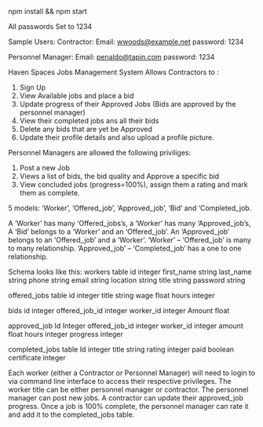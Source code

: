 npm install && npm start

All passwords Set to 1234

Sample Users:
Contractor: 
Email: wwoods@example.net
password: 1234

Personnel Manager: 
Email: penaldo@tapin.com
password: 1234

Haven Spaces Jobs Management System Allows Contractors to :

1. Sign Up
2. View Available jobs and place a bid
3. Update progress of their Approved Jobs (Bids are approved by the personnel manager)
4. View their completed jobs ans all their bids
4. Delete any bids that are yet be Approved
5. Update their profile details and also upload a profile picture.


Personnel Managers are allowed the following priviliges:
1. Post a new Job
2. Views a list of bids, the bid quality and Approve a specific bid
3. View concluded jobs (progress=100%), assign them a rating and mark them as complete.


5 models: ‘Worker’, ‘Offered_job’, ‘Approved_job’, ‘Bid’ and ‘Completed_job.

A ‘Worker’ has many ‘Offered_jobs’s, a ‘Worker’ has many ‘Approved_job’s, A ‘Bid’ belongs to a ‘Worker’ and an ‘Offered_job’. An ‘Approved_job’ belongs to an ‘Offered_job’ and a ‘Worker’. ‘Worker’ – ‘Offered_job’ is many to many relationship. ‘Approved_job’ – ‘Completed_job’ has a one to one relationship.

Schema looks like this: workers table id integer first_name string last_name string phone string email string location string title string password string

offered_jobs table id integer title string wage float hours integer

bids id integer offered_job_id integer worker_id integer Amount float

approved_job Id Integer offered_job_id integer worker_id integer amount float hours integer progress integer

completed_jobs table Id integer title string rating integer paid boolean certificate integer

Each worker (either a Contractor or Personnel Manager) will need to login to via command line interface to access their respective privileges. The worker title can be either personnel manager or contractor. The personnel manager can post new jobs. A contractor can update their approved_job progress. Once a job is 100% complete, the personnel manager can rate it and add it to the completed_jobs table. 
